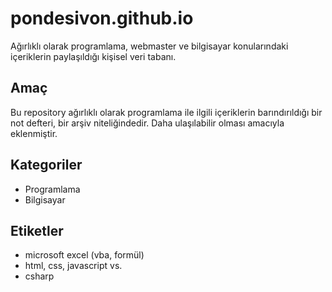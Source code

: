 # pondesivon.github.io
Ağırlıklı olarak programlama, webmaster ve bilgisayar konularındaki içeriklerin paylaşıldığı kişisel veri tabanı.

## Amaç
Bu repository ağırlıklı olarak programlama ile ilgili içeriklerin barındırıldığı bir not defteri, bir arşiv niteliğindedir. Daha ulaşılabilir olması amacıyla eklenmiştir.

## Kategoriler
- Programlama
- Bilgisayar

## Etiketler
- microsoft excel (vba, formül)
- html, css, javascript vs.
- csharp
